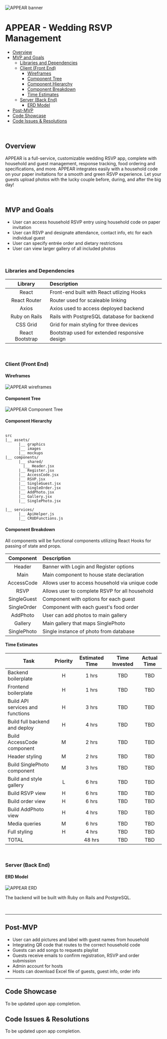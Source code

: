 ![APPEAR banner](https://i.imgur.com/DK06k2a.png)
# APPEAR - Wedding RSVP Management


- [Overview](#overview)
- [MVP and Goals](#mvp-and-goals)
  - [Libraries and Dependencies](#libraries-and-dependencies)
  - [Client (Front End)](#client-front-end)
    - [Wireframes](#wireframes)
    - [Component Tree](#component-tree)
    - [Component Hierarchy](#component-hierarchy)
    - [Component Breakdown](#component-breakdown)
    - [Time Estimates](#time-estimates)
  - [Server (Back End)](#server-back-end)
    - [ERD Model](#erd-model)
- [Post-MVP](#post-mvp)
- [Code Showcase](#code-showcase)
- [Code Issues & Resolutions](#code-issues--resolutions)

<br>

## Overview

APPEAR is a full-service, customizable wedding RSVP app, complete with household and guest management, response tracking, food ordering and specifications,  and more. APPEAR integrates easily with a household code on your paper invitations for a smooth and green RSVP experience. Let your guests upload photos with the lucky couple before, during, and after the big day! 


<br>

## MVP and Goals

- User can access household RSVP entry using household code on paper invitation
- User can RSVP and designate attendance, contact info, etc for each individual guest
- User can specify entrée order and dietary restrictions
- User can view larger gallery of all included photos

<br>

### Libraries and Dependencies



|     Library      | Description                                |
| :--------------: | :----------------------------------------- |
|      React       | Front-end built with React utlizing Hooks |
|   React Router   | Router used for scaleable linking |
|   Axios   | Axios used to access deployed backend |
| Ruby on Rails | Rails with PostgreSQL database for backend |
|     CSS Grid      | Grid for main styling for three devices |
|     React Bootstrap      | Bootstrap used for extended responsive design |

<br>

### Client (Front End)

#### Wireframes

![APPEAR wireframes](https://i.imgur.com/ab4v1nV.png)

#### Component Tree

![APPEAR Component Tree](https://i.imgur.com/oXNHzF5.png)

#### Component Hierarchy



``` structure

src
|__ assets/
      |__ graphics
      |__ images
      |__ mockups
|__ components/
      |__ shared/
        |__ Header.jsx
      |__ Register.jsx
      |__ AccessCode.jsx
      |__ RSVP.jsx
      |__ SingleGuest.jsx
      |__ SingleOrder.jsx
      |__ AddPhoto.jsx
      |__ Gallery.jsx
      |__ SinglePhoto.jsx

|__ services/
      |__ ApiHelper.js
      |__ CRUDFunctions.js

```

#### Component Breakdown

All components will be functional components utilizing React Hooks for passing of state and props.

|  Component     | Description                              |
| :----------:   | :--------------------------------------- |
|    Header      | Banner with Login and Register options |
|    Main        | Main component to house state declaration |
|    AccessCode    | Allows user to access household via unique code |
|    RSVP        | Allows user to complete RSVP for all household |
|    SingleGuest | Component with options for each guest |
|    SingleOrder | Component with each guest's food order |
|    AddPhoto    | User can add photos to main gallery |
|    Gallery     | Main gallery that maps SinglePhoto |
|    SinglePhoto | Single instance of photo from database |


#### Time Estimates



| Task                | Priority | Estimated Time | Time Invested | Actual Time |
| ------------------- | :------: | :------------: | :-----------: | :---------: |
| Backend boilerplate    |    H     |     1 hrs      |     TBD     |    TBD    |
| Frontend boilerplate |    H     |     1 hrs      |     TBD     |     TBD     |
| Build API services and functions    |    H     |     3 hrs      |     TBD     |    TBD    |
| Build full backend and deploy    |    H     |     4 hrs      |     TBD     |    TBD    |
| Build AccessCode component    |    M     |     2 hrs      |     TBD     |    TBD    |
| Header styling    |    M     |     2 hrs      |     TBD    |    TBD    |
| Build SinglePhoto component    |    M     |     3 hrs      |     TBD     |    TBD   |
| Build and style gallery    |    L     |     6 hrs      |     TBD     |    TBD    |
| Build RSVP view    |    H     |     6 hrs      |     TBD     |    TBD    |
| Build order view    |    H     |     6 hrs      |     TBD     |    TBD    |
| Build AddPhoto view    |    H     |     4 hrs      |     TBD     |    TBD    |
| Media queries    |    M     |     6 hrs      |     TBD     |    TBD    |
| Full styling    |    H    |     4 hrs      |     TBD     |    TBD    |
| TOTAL               |          |     48 hrs      |     TBD     |     TBD     |


<br>

### Server (Back End)

#### ERD Model

![APPEAR ERD](https://i.imgur.com/BTT8yRi.png)

The backend will be built with Ruby on Rails and PostgreSQL.

<br>

***

## Post-MVP
- User can add pictures and label with guest names from household
- Integrating QR code that routes to the correct household code
- Guests can add songs to requests playlist
- Guests receive emails to confirm registration, RSVP and order submission
- Admin account for hosts
- Hosts can download Excel file of guests, guest info, order info


***

## Code Showcase

To be updated upon app completion. 

## Code Issues & Resolutions

To be updated upon app completion. 

